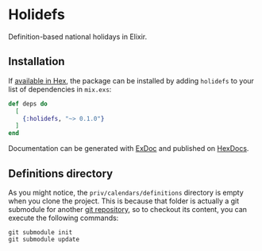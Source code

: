 # Holidefs

Definition-based national holidays in Elixir.

## Installation

If [available in Hex](https://hex.pm/docs/publish), the package can be installed
by adding `holidefs` to your list of dependencies in `mix.exs`:

```elixir
def deps do
  [
    {:holidefs, "~> 0.1.0"}
  ]
end
```

Documentation can be generated with [ExDoc](https://github.com/elixir-lang/ex_doc)
and published on [HexDocs](https://hexdocs.pm).

## Definitions directory

As you might notice, the `priv/calendars/definitions` directory is empty when you
clone the project. This is because that folder is actually a git submodule for
another [git repository](https://github.com/holidefs/definitions), so to checkout
its content, you can execute the following commands:

```shell
git submodule init
git submodule update
```
